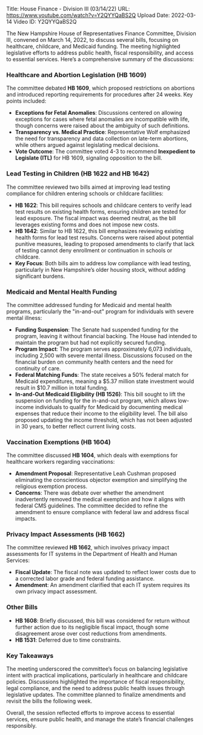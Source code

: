 Title: House Finance - Division III (03/14/22)
URL: https://www.youtube.com/watch?v=Y2QYYQaBS2Q
Upload Date: 2022-03-14
Video ID: Y2QYYQaBS2Q

The New Hampshire House of Representatives Finance Committee, Division III, convened on March 14, 2022, to discuss several bills, focusing on healthcare, childcare, and Medicaid funding. The meeting highlighted legislative efforts to address public health, fiscal responsibility, and access to essential services. Here’s a comprehensive summary of the discussions:

### **Healthcare and Abortion Legislation (HB 1609)**
The committee debated **HB 1609**, which proposed restrictions on abortions and introduced reporting requirements for procedures after 24 weeks. Key points included:
- **Exceptions for Fetal Anomalies**: Discussions centered on allowing exceptions for cases where fetal anomalies are incompatible with life, though concerns were raised about the ambiguity of such definitions.
- **Transparency vs. Medical Practice**: Representative Wolf emphasized the need for transparency and data collection on late-term abortions, while others argued against legislating medical decisions.
- **Vote Outcome**: The committee voted 4-3 to recommend **Inexpedient to Legislate (ITL)** for HB 1609, signaling opposition to the bill.

### **Lead Testing in Children (HB 1622 and HB 1642)**
The committee reviewed two bills aimed at improving lead testing compliance for children entering schools or childcare facilities:
- **HB 1622**: This bill requires schools and childcare centers to verify lead test results on existing health forms, ensuring children are tested for lead exposure. The fiscal impact was deemed neutral, as the bill leverages existing forms and does not impose new costs.
- **HB 1642**: Similar to HB 1622, this bill emphasizes reviewing existing health forms for lead test results. Concerns were raised about potential punitive measures, leading to proposed amendments to clarify that lack of testing cannot deny enrollment or continuation in schools or childcare.
- **Key Focus**: Both bills aim to address low compliance with lead testing, particularly in New Hampshire’s older housing stock, without adding significant burdens.

### **Medicaid and Mental Health Funding**
The committee addressed funding for Medicaid and mental health programs, particularly the "in-and-out" program for individuals with severe mental illness:
- **Funding Suspension**: The Senate had suspended funding for the program, leaving it without financial backing. The House had intended to maintain the program but had not explicitly secured funding.
- **Program Impact**: The program serves approximately 6,073 individuals, including 2,500 with severe mental illness. Discussions focused on the financial burden on community health centers and the need for continuity of care.
- **Federal Matching Funds**: The state receives a 50% federal match for Medicaid expenditures, meaning a $5.37 million state investment would result in $10.7 million in total funding.
- **In-and-Out Medicaid Eligibility (HB 1526)**: This bill sought to lift the suspension on funding for the in-and-out program, which allows low-income individuals to qualify for Medicaid by documenting medical expenses that reduce their income to the eligibility level. The bill also proposed updating the income threshold, which has not been adjusted in 30 years, to better reflect current living costs.

### **Vaccination Exemptions (HB 1604)**
The committee discussed **HB 1604**, which deals with exemptions for healthcare workers regarding vaccinations:
- **Amendment Proposal**: Representative Leah Cushman proposed eliminating the conscientious objector exemption and simplifying the religious exemption process.
- **Concerns**: There was debate over whether the amendment inadvertently removed the medical exemption and how it aligns with federal CMS guidelines. The committee decided to refine the amendment to ensure compliance with federal law and address fiscal impacts.

### **Privacy Impact Assessments (HB 1662)**
The committee reviewed **HB 1662**, which involves privacy impact assessments for IT systems in the Department of Health and Human Services:
- **Fiscal Update**: The fiscal note was updated to reflect lower costs due to a corrected labor grade and federal funding assistance.
- **Amendment**: An amendment clarified that each IT system requires its own privacy impact assessment.

### **Other Bills**
- **HB 1608**: Briefly discussed, this bill was considered for return without further action due to its negligible fiscal impact, though some disagreement arose over cost reductions from amendments.
- **HB 1531**: Deferred due to time constraints.

### **Key Takeaways**
The meeting underscored the committee’s focus on balancing legislative intent with practical implications, particularly in healthcare and childcare policies. Discussions highlighted the importance of fiscal responsibility, legal compliance, and the need to address public health issues through legislative updates. The committee planned to finalize amendments and revisit the bills the following week.

Overall, the session reflected efforts to improve access to essential services, ensure public health, and manage the state’s financial challenges responsibly.